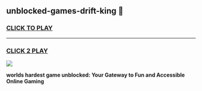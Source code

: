 
## unblocked-games-drift-king 👋
<h3>
<a href="https://premium.freeplayer.one?title=unblocked-games-drift-king&ref=14F">CLICK TO PLAY</a></h3>
<hr>

<h3>
<a href="https://premium.freeplayer.one?title=unblocked-games-drift-king&ref=14F">CLICK 2 PLAY</a>
  
</h3>

<a href="https://premium.freeplayer.one?title=unblocked-games-drift-king&ref=12F/"><img src="https://clearcache.store/games.png"></a>


**worlds hardest game unblocked: Your Gateway to Fun and Accessible Online Gaming**
